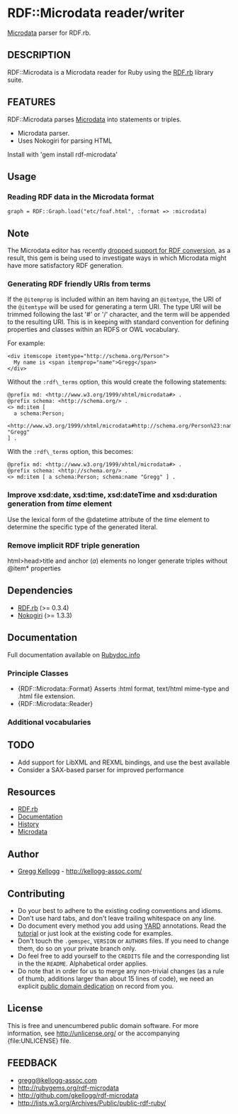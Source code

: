 # RDF::Microdata reader/writer

[Microdata][] parser for RDF.rb.

## DESCRIPTION
RDF::Microdata is a Microdata reader for Ruby using the [RDF.rb][RDF.rb] library suite.

## FEATURES
RDF::Microdata parses [Microdata][] into statements or triples.

* Microdata parser.
* Uses Nokogiri for parsing HTML

Install with 'gem install rdf-microdata'

## Usage

### Reading RDF data in the Microdata format

    graph = RDF::Graph.load("etc/foaf.html", :format => :microdata)

## Note
The Microdata editor has recently [dropped support for RDF
conversion](http://html5.org/tools/web-apps-tracker?from=6426&to=6427), as a result, this gem is being used to
investigate ways in which Microdata might have more satisfactory RDF generation.

### Generating RDF friendly URIs from terms
If the `@itemprop` is included within an item having an `@itemtype`,
the URI of the `@itemtype` will be used for generating a term URI. The type URI will be trimmed following
the last '#' or '/' character, and the term will be appended to the resulting URI. This is in keeping
with standard convention for defining properties and classes within an RDFS or OWL vocabulary.

For example:

    <div itemscope itemtype="http://schema.org/Person">
      My name is <span itemprop="name">Gregg</span>
    </div>

Without the `:rdf\_terms` option, this would create the following statements:

    @prefix md: <http://www.w3.org/1999/xhtml/microdata#> .
    @prefix schema: <http://schema.org/> .
    <> md:item [
      a schema:Person;
      <http://www.w3.org/1999/xhtml/microdata#http://schema.org/Person%23:name> "Gregg"
    ] .

With the `:rdf\_terms` option, this becomes:

    @prefix md: <http://www.w3.org/1999/xhtml/microdata#> .
    @prefix schema: <http://schema.org/> .
    <> md:item [ a schema:Person; schema:name "Gregg" ] .

### Improve xsd:date, xsd:time, xsd:dateTime and xsd:duration generation from _time_ element

Use the lexical form of the @datetime attribute of the _time_ element to determine the specific type
of the generated literal.

### Remove implicit RDF triple generation

html>head>title and anchor (_a_) elements no longer generate triples without @item* properties

## Dependencies
* [RDF.rb](http://rubygems.org/gems/rdf) (>= 0.3.4)
* [Nokogiri](http://rubygems.org/gems/nokogiri) (>= 1.3.3)

## Documentation
Full documentation available on [Rubydoc.info][Microdata doc]

### Principle Classes
* {RDF::Microdata::Format}
  Asserts :html format, text/html mime-type and .html file extension.
* {RDF::Microdata::Reader}

### Additional vocabularies

## TODO
* Add support for LibXML and REXML bindings, and use the best available
* Consider a SAX-based parser for improved performance

## Resources
* [RDF.rb][RDF.rb]
* [Documentation](http://rdf.rubyforge.org/microdata)
* [History](file:file.History.html)
* [Microdata][]

## Author
* [Gregg Kellogg](http://github.com/gkellogg) - <http://kellogg-assoc.com/>

## Contributing

* Do your best to adhere to the existing coding conventions and idioms.
* Don't use hard tabs, and don't leave trailing whitespace on any line.
* Do document every method you add using [YARD][] annotations. Read the
  [tutorial][YARD-GS] or just look at the existing code for examples.
* Don't touch the `.gemspec`, `VERSION` or `AUTHORS` files. If you need to
  change them, do so on your private branch only.
* Do feel free to add yourself to the `CREDITS` file and the corresponding
  list in the the `README`. Alphabetical order applies.
* Do note that in order for us to merge any non-trivial changes (as a rule
  of thumb, additions larger than about 15 lines of code), we need an
  explicit [public domain dedication][PDD] on record from you.

## License

This is free and unencumbered public domain software. For more information,
see <http://unlicense.org/> or the accompanying {file:UNLICENSE} file.

## FEEDBACK

* gregg@kellogg-assoc.com
* <http://rubygems.org/rdf-microdata>
* <http://github.com/gkellogg/rdf-microdata>
* <http://lists.w3.org/Archives/Public/public-rdf-ruby/>

[RDF.rb]:           http://rdf.rubyforge.org/
[YARD]:             http://yardoc.org/
[YARD-GS]:          http://rubydoc.info/docs/yard/file/docs/GettingStarted.md
[PDD]:              http://lists.w3.org/Archives/Public/public-rdf-ruby/2010May/0013.html
[Microdata]:        http://www.w3.org/TR/2011/WD-microdata-20110525/     "HTML Microdata"
[Microdata doc]:    http://rubydoc.info/github/gkellogg/rdf-microdata/frames
